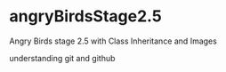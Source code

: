 # angryBirdsStage2.5
Angry Birds stage 2.5 with Class Inheritance and Images

understanding git and github 
